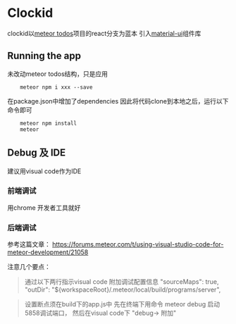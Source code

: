 # Clockid
clockid以[meteor todos](https://github.com/meteor/todos)项目的react分支为蓝本
引入[material-ui](https://github.com/callemall/material-ui)组件库

Running the app
-----------------------------------
未改动meteor todos结构，只是应用

        meteor npm i xxx --save 
在package.json中增加了dependencies
因此将代码clone到本地之后，运行以下命令即可

        meteor npm install
        meteor


Debug 及 IDE
-----------------------------------
建议用visual code作为IDE

### 前端调试
用chrome 开发者工具就好

### 后端调试
参考这篇文章：
<https://forums.meteor.com/t/using-visual-studio-code-for-meteor-development/21058>

注意几个要点：
> 通过以下两行指示visual code 附加调试配置信息
        "sourceMaps": true,
        "outDir": "${workspaceRoot}/.meteor/local/build/programs/server",

> 设置断点须在build下的app.js中
> 先在终端下用命令 meteor debug 启动 5858调试端口，
> 然后在visual code下 "debug-> 附加"
